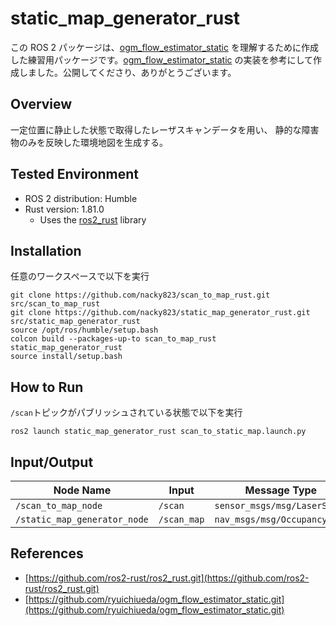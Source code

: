 # static_map_generator_rust
この ROS 2 パッケージは、[ogm_flow_estimator_static](https://github.com/ryuichiueda/ogm_flow_estimator_static.git) を理解するために作成した練習用パッケージです。[ogm_flow_estimator_static](https://github.com/ryuichiueda/ogm_flow_estimator_static/tree/master/src) の実装を参考にして作成しました。公開してくださり、ありがとうございます。

## Overview
一定位置に静止した状態で取得したレーザスキャンデータを用い、
静的な障害物のみを反映した環境地図を生成する。

## Tested Environment
+ ROS 2 distribution: Humble
+ Rust version: 1.81.0
    + Uses the [ros2_rust](https://github.com/ros2-rust/ros2_rust.git) library

## Installation
任意のワークスペースで以下を実行
```
git clone https://github.com/nacky823/scan_to_map_rust.git src/scan_to_map_rust
git clone https://github.com/nacky823/static_map_generator_rust.git src/static_map_generator_rust
source /opt/ros/humble/setup.bash
colcon build --packages-up-to scan_to_map_rust static_map_generator_rust
source install/setup.bash
```

## How to Run
`/scan`トピックがパブリッシュされている状態で以下を実行
```
ros2 launch static_map_generator_rust scan_to_static_map.launch.py
```

## Input/Output
| **Node Name**               | **Input** | **Message Type**                  | **Output** | **Message Type**                    |
|----------------------------|------------------------------|-----------------------------------|------------------------------|-------------------------------------|
| `/scan_to_map_node`         | `/scan`                      | `sensor_msgs/msg/LaserScan`       | `/scan_map`                  | `nav_msgs/msg/OccupancyGrid`        |
| `/static_map_generator_node`| `/scan_map`                  | `nav_msgs/msg/OccupancyGrid`      | `/static_map`                | `nav_msgs/msg/OccupancyGrid`        |

## References
+ [https://github.com/ros2-rust/ros2_rust.git](https://github.com/ros2-rust/ros2_rust.git)
+ [https://github.com/ryuichiueda/ogm_flow_estimator_static.git](https://github.com/ryuichiueda/ogm_flow_estimator_static.git)